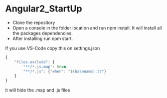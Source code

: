 # Angular2_StartUp

- Clone the repository
- Open a console in the folder location and run npm install. It will install all the packages dependencies.
- After installing run npm start.


If you use VS-Code copy this on settings.json

```javascript
{
    "files.exclude": {       
        "**/*.js.map": true,
        "**/*.js": {"when": "$(basename).ts"}
    }
} 
```
it will hide the .map and .js files
 
